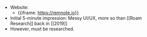 - Website:
    - {{iframe: https://remnote.io}}
- Initial 5-minute impression: Messy UI/UX, more so than [[Roam Research]] back in [[2019]]
- However, must be researched. 
